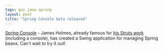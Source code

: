 ```yaml
---
tags: gui java spring
layout: post
title: "Spring Console beta released"
---
```




<a href="http://www.jamesholmes.com/spring/">Spring Console</a> - James Holmes, already famous for <a href="http://www.jamesholmes.com/struts/">his Struts work</a> (including a console), has created a Swing application for managing Spring beans. Can't wait to try it out!


